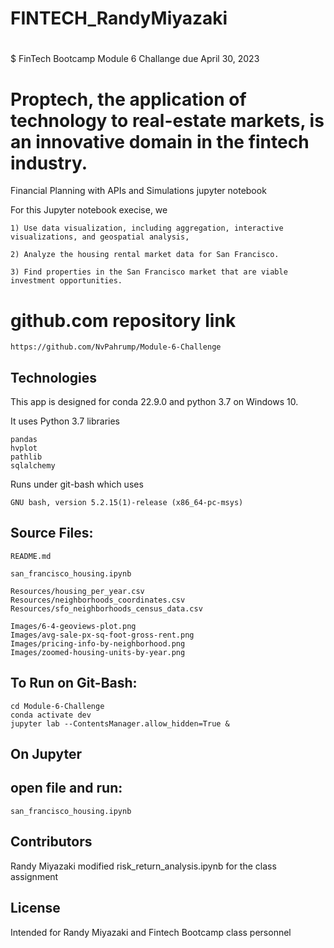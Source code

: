 # FINTECH_RandyMiyazaki
#
$ FinTech Bootcamp Module 6 Challange due April 30, 2023

# Proptech, the application of technology to real-estate markets, is an innovative domain in the fintech industry. 

Financial Planning with APIs and Simulations jupyter notebook

For this Jupyter notebook execise, we

	1) Use data visualization, including aggregation, interactive visualizations, and geospatial analysis,

	2) Analyze the housing rental market data for San Francisco. 

	3) Find properties in the San Francisco market that are viable investment opportunities.

# github.com repository link

	https://github.com/NvPahrump/Module-6-Challenge

## Technologies

This app is designed for conda 22.9.0 and python 3.7 on Windows 10.

It uses Python 3.7 libraries

	pandas
	hvplot
	pathlib
	sqlalchemy 
    
Runs under git-bash which uses

    GNU bash, version 5.2.15(1)-release (x86_64-pc-msys)

## Source Files:

    README.md

	san_francisco_housing.ipynb

	Resources/housing_per_year.csv
	Resources/neighborhoods_coordinates.csv
	Resources/sfo_neighborhoods_census_data.csv

	Images/6-4-geoviews-plot.png
	Images/avg-sale-px-sq-foot-gross-rent.png
	Images/pricing-info-by-neighborhood.png
	Images/zoomed-housing-units-by-year.png

## To Run on Git-Bash:

    cd Module-6-Challenge
    conda activate dev
	jupyter lab --ContentsManager.allow_hidden=True &
    
## On Jupyter

## 		open file and run:

	san_francisco_housing.ipynb

## Contributors

Randy Miyazaki modified risk_return_analysis.ipynb for the class assignment

## License

Intended for Randy Miyazaki and Fintech Bootcamp class personnel
